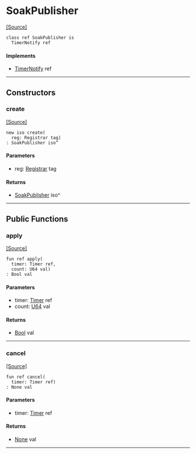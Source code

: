 # SoakPublisher
<span class="source-link">[[Source]](src/mqtt-examples/soaktest.md#L-0-12)</span>
```pony
class ref SoakPublisher is
  TimerNotify ref
```

#### Implements

* [TimerNotify](time-TimerNotify.md) ref

---

## Constructors

### create
<span class="source-link">[[Source]](src/mqtt-examples/soaktest.md#L-0-19)</span>


```pony
new iso create(
  reg: Registrar tag)
: SoakPublisher iso^
```
#### Parameters

*   reg: [Registrar](bureaucracy-Registrar.md) tag

#### Returns

* [SoakPublisher](mqtt-examples-SoakPublisher.md) iso^

---

## Public Functions

### apply
<span class="source-link">[[Source]](src/mqtt-examples/soaktest.md#L-0-25)</span>


```pony
fun ref apply(
  timer: Timer ref,
  count: U64 val)
: Bool val
```
#### Parameters

*   timer: [Timer](time-Timer.md) ref
*   count: [U64](builtin-U64.md) val

#### Returns

* [Bool](builtin-Bool.md) val

---

### cancel
<span class="source-link">[[Source]](src/mqtt-examples/soaktest.md#L-0-31)</span>


```pony
fun ref cancel(
  timer: Timer ref)
: None val
```
#### Parameters

*   timer: [Timer](time-Timer.md) ref

#### Returns

* [None](builtin-None.md) val

---

